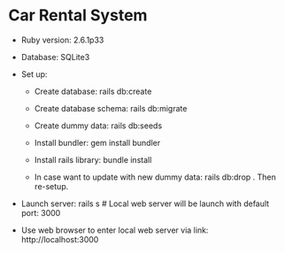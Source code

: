 # Car Rental System

* Ruby version: 2.6.1p33

* Database: SQLite3

* Set up:
  - Create database:        rails db:create
  - Create database schema: rails db:migrate
  - Create dummy data:      rails db:seeds
  - Install bundler:        gem install bundler
  - Install rails library:  bundle install
  
  - In case want to update with new dummy data: rails db:drop . Then re-setup.

* Launch server: rails s # Local web server will be launch with default port: 3000

* Use web browser to enter local web server via link: http://localhost:3000
